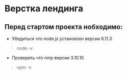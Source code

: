# Верстка лендинга

## Перед стартом проекта нобходимо:
* Убедиться что node.js установлен версии 6.11.3
> node -v
* Проверить что nmp версии 3.10.10
> npm -v
